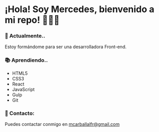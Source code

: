 # ¡Hola! Soy Mercedes, bienvenido a mi repo! 👋🙋‍♀️

### 🔭 Actualmente..

Estoy formándome para ser una desarrolladora Front-end.

### 📚 Aprendiendo..
- HTML5
- CSS3
- React
- JavaScript
- Gulp
- Git

### 📧 Contacto:

Puedes contactar conmigo en mcarballalfr@gmail.com


<!--
**mercarf/mercarf** is a ✨ _special_ ✨ repository because its `README.md` (this file) appears on your GitHub profile.

Here are some ideas to get you started:

- 🔭 I’m currently working on ...
- 🌱 I’m currently learning ...
- 👯 I’m looking to collaborate on ...
- 🤔 I’m looking for help with ...
- 💬 Ask me about ...
- 📫 How to reach me: ...
- 😄 Pronouns: ...
- ⚡ Fun fact: ...
-->
